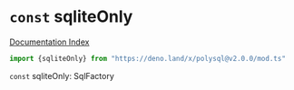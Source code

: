 # `const` sqliteOnly

[Documentation Index](../README.md)

```ts
import {sqliteOnly} from "https://deno.land/x/polysql@v2.0.0/mod.ts"
```

`const` sqliteOnly: SqlFactory

